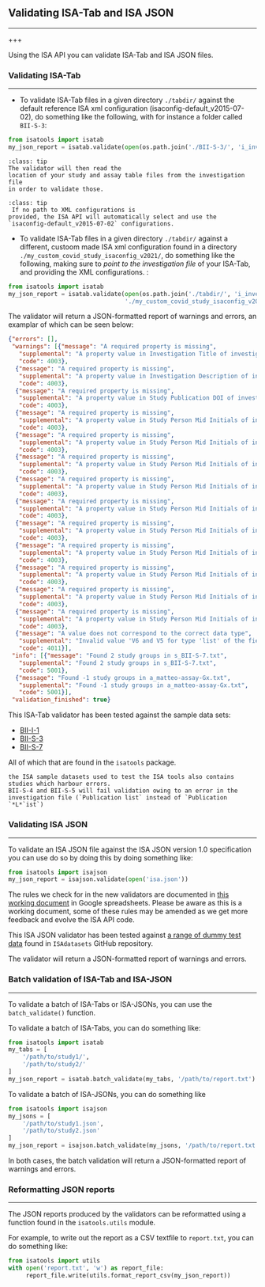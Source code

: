 ## Validating ISA-Tab and ISA JSON
-----
+++

Using the ISA API you can validate ISA-Tab and ISA JSON files.

### Validating ISA-Tab
------------------


* To validate ISA-Tab files in a given directory `./tabdir/` against the default reference ISA xml configuration (isaconfig-default_v2015-07-02),  do something like the following, with for instance a folder called `BII-S-3`:

```python
from isatools import isatab
my_json_report = isatab.validate(open(os.path.join('./BII-S-3/', 'i_investigation.txt'))
```

```{admonition}  Tip
:class: tip
The validator will then read the
location of your study and assay table files from the investigation file
in order to validate those.
```

```{admonition}  Tip
:class: tip
 If no path to XML configurations is
provided, the ISA API will automatically select and use the
`isaconfig-default_v2015-07-02` configurations.
```

* To validate ISA-Tab files in a given directory `./tabdir/` against a different, custoom made ISA xml configuration found in a directory
`./my_custom_covid_study_isaconfig_v2021/`, do something like the following, making sure to *point to the investigation file* of your ISA-Tab, and
providing the XML configurations. :

```python
from isatools import isatab
my_json_report = isatab.validate(open(os.path.join('./tabdir/', 'i_investigation.txt')),
								 './my_custom_covid_study_isaconfig_v2021/')
```


The validator will return a JSON-formatted report of warnings and errors, an examplar of which can be seen below:

```JSON
{"errors": [],
 "warnings": [{"message": "A required property is missing",
   "supplemental": "A property value in Investigation Title of investigation file at column 1 is required",
   "code": 4003},
  {"message": "A required property is missing",
   "supplemental": "A property value in Investigation Description of investigation file at column 1 is required",
   "code": 4003},
  {"message": "A required property is missing",
   "supplemental": "A property value in Study Publication DOI of investigation file at column 1 is required",
   "code": 4003},
  {"message": "A required property is missing",
   "supplemental": "A property value in Study Person Mid Initials of investigation file at column 1 is required",
   "code": 4003},
  {"message": "A required property is missing",
   "supplemental": "A property value in Study Person Mid Initials of investigation file at column 2 is required",
   "code": 4003},
  {"message": "A required property is missing",
   "supplemental": "A property value in Study Person Mid Initials of investigation file at column 3 is required",
   "code": 4003},
  {"message": "A required property is missing",
   "supplemental": "A property value in Study Person Mid Initials of investigation file at column 4 is required",
   "code": 4003},
  {"message": "A required property is missing",
   "supplemental": "A property value in Study Person Mid Initials of investigation file at column 5 is required",
   "code": 4003},
  {"message": "A required property is missing",
   "supplemental": "A property value in Study Person Mid Initials of investigation file at column 6 is required",
   "code": 4003},
  {"message": "A required property is missing",
   "supplemental": "A property value in Study Person Mid Initials of investigation file at column 7 is required",
   "code": 4003},
  {"message": "A required property is missing",
   "supplemental": "A property value in Study Person Mid Initials of investigation file at column 8 is required",
   "code": 4003},
  {"message": "A required property is missing",
   "supplemental": "A property value in Study Person Mid Initials of investigation file at column 9 is required",
   "code": 4003},
  {"message": "A required property is missing",
   "supplemental": "A property value in Study Person Mid Initials of investigation file at column 10 is required",
   "code": 4003},
  {"message": "A value does not correspond to the correct data type",
   "supplemental": "Invalid value 'V6 and V5 for type 'list' of the field 'Parameter Value[target_subfragment]'",
   "code": 4011}],
 "info": [{"message": "Found 2 study groups in s_BII-S-7.txt",
   "supplemental": "Found 2 study groups in s_BII-S-7.txt",
   "code": 5001},
  {"message": "Found -1 study groups in a_matteo-assay-Gx.txt",
   "supplemental": "Found -1 study groups in a_matteo-assay-Gx.txt",
   "code": 5001}],
 "validation_finished": true}

```


This ISA-Tab validator has been tested against the sample data sets:
- [BII-I-1](https://github.com/ISA-tools/ISAdatasets/tree/master/tab/BII-I-1)
- [BII-S-3](https://github.com/ISA-tools/ISAdatasets/tree/master/tab/BII-S-3)
- [BII-S-7](https://github.com/ISA-tools/ISAdatasets/tree/master/tab/BII-S-7)

All of which that are found in the `isatools` package.


```{warning} 
the ISA sample datasets used to test the ISA tools also contains studies which harbour errors.
BII-S-4 and BII-S-5 will fail validation owing to an error in the investigation file (`Publication list` instead of `Publication `*L*`ist`)
```



### Validating ISA JSON
-------------------

To validate an ISA JSON file against the ISA JSON version 1.0
specification you can use do so by doing this by doing something like:

```python
from isatools import isajson
my_json_report = isajson.validate(open('isa.json'))
```

The rules we check for in the new validators are documented in [this
working document](https://goo.gl/l0YzZt) in Google spreadsheets. Please
be aware as this is a working document, some of these rules may be
amended as we get more feedback and evolve the ISA API code.

This ISA JSON validator has been tested against [a range of dummy test
data](https://github.com/ISA-tools/ISAdatasets/tree/tests/json) found in
`ISAdatasets` GitHub repository.

The validator will return a JSON-formatted report of warnings and
errors.


### Batch validation of ISA-Tab and ISA-JSON
----------------------------------------

To validate a batch of ISA-Tabs or ISA-JSONs, you can use the
`batch_validate()` function.

To validate a batch of ISA-Tabs, you can do something like:

```python
from isatools import isatab
my_tabs = [
    '/path/to/study1/',
    '/path/to/study2/'
]
my_json_report = isatab.batch_validate(my_tabs, '/path/to/report.txt')
```

To validate a batch of ISA-JSONs, you can do something like

```python
from isatools import isajson
my_jsons = [
    '/path/to/study1.json',
    '/path/to/study2.json'
]
my_json_report = isajson.batch_validate(my_jsons, '/path/to/report.txt')
```

In both cases, the batch validation will return a JSON-formatted report
of warnings and errors.

### Reformatting JSON reports
-------------------------

The JSON reports produced by the validators can be reformatted using a
function found in the `isatools.utils` module.

For example, to write out the report as a CSV textfile to `report.txt`,
you can do something like:

```python
from isatools import utils
with open('report.txt', 'w') as report_file:
     report_file.write(utils.format_report_csv(my_json_report))
```

